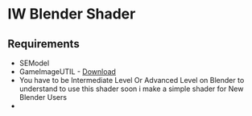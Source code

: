 # IW Blender Shader


## Requirements
* SEModel
* GameImageUTIL - [Download](https://github.com/Scobalula/GameImageUtil)
* You have to be Intermediate Level Or Advanced Level on Blender to understand to use this shader soon i make a simple shader for New Blender Users
* 
